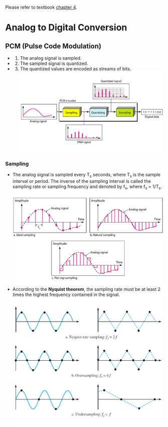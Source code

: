 Please refer to textbook [chapter 4](https://github.com/cnchenpu/data-comm/blob/master/ppt/Ch4-Forouzan.ppt).

# Analog to Digital Conversion
## PCM (Pulse Code Modulation)
- 1. The analog signal is sampled.
- 2. The sampled signal is quantized.
- 3. The quantized values are encoded as streams of bits. <br>
![](fig/PCM.png)

### Sampling
- The analog signal is sampled every T<sub>s</sub> seconds, where T<sub>s</sub> is the sample interval or period. The inverse of the sampling interval is called the sampling rate or sampling frequency and denoted by f<sub>s</sub>, where f<sub>s</sub> = 1/T<sub>s</sub>. <br>
![](fig/PCM-sampling.png) <br>
- According to the __Nyquist theorem__, the sampling rate must be at least 2 times the highest frequency contained in the signal. <br>
![](fig/Nyquist-rate.png)
